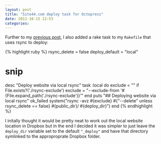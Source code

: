 ```yaml
---
layout: post
title: "Site44.com deploy task for Octopress"
date: 2012-10-15 12:53
categories:
---
```

Further to my [previous post](/blog/2012/10/15/generate-a-site44-dot-com-redirects-file-for-your-octopress-blog/), I also added a rake task to my `Rakefile` that uses rsync to deploy:

{% highlight ruby %}
rsync_delete   = false
deploy_default = "local"

# snip

desc "Deploy website via local rsync"
task :local do
  exclude = ""
  if File.exists?('./rsync-exclude')
    exclude = "--exclude-from '#{File.expand_path('./rsync-exclude')}'"
  end
  puts "## Deploying website via local rsync"
  ok_failed system("rsync -avz #{exclude} #{"--delete" unless rsync_delete == false} #{public_dir}/ #{deploy_dir}")
end
{% endhighlight %}

I initally thought it would be pretty neat to work out the local website location in Dropbox but in the end I decided it was simpler to just leave the `deploy_dir` variable set to the default `"_deploy"` and have that directory symlinked to the approproprate Dropbox folder.
